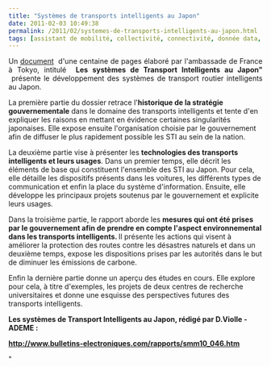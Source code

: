 ```yaml
---
title: "Systèmes de transports intelligents au Japon"
date: 2011-02-03 10:49:38
permalink: /2011/02/systemes-de-transports-intelligents-au-japon.html
tags: [assistant de mobilité, collectivité, connectivité, donnée data, données réelles, Infrastructure, innovation, internet, internet des objets, living lab, partage de données, partage de la voirie, Pay as You Move, téléphone, TIC, VE]
---
```


<p style="text-align: justify">Un <a href="http://www.bulletins-electroniques.com/rapports/smm10_046.htm">document</a>  d'une centaine de pages élaboré par l'ambassade de France à Tokyo, intitulé  <strong>Les systèmes de Transport Intelligents au Japon" </strong> présente le développement des systèmes de transport routier intelligents au Japon. </p> <p style=""text-align: justify"">La première partie du dossier retrace l'<strong>historique de la stratégie gouvernementale</strong> dans le domaine des transports intelligents et tente d'en expliquer les raisons en mettant en évidence certaines singularités japonaises. Elle expose ensuite l'organisation choisie par le gouvernement afin de diffuser le plus rapidement possible les STI au sein de la nation.</p> <p style=""text-align: justify"">La deuxième partie vise à présenter les <strong>technologies des transports intelligents et leurs usages</strong>. Dans un premier temps, elle décrit les éléments de base qui constituent l'ensemble des STI au Japon. Pour cela, elle détaille les dispositifs présents dans les voitures, les différents types de communication et enfin la place du système d'information. Ensuite, elle développe les principaux projets soutenus par le gouvernement et explicite leurs usages.</p> <p style=""text-align: justify"">Dans la troisième partie, le rapport aborde les <strong>mesures qui ont été prises par le gouvernement afin de prendre en compte l'aspect environnemental dans les transports intelligents. </strong>Il présente les actions qui visent à améliorer la protection des routes contre les désastres naturels et dans un deuxième temps, expose les dispositions prises par les autorités dans le but de diminuer les émissions de carbone.</p> <p style=""text-align: justify"">Enfin la dernière partie donne un aperçu des études en cours. Elle explore pour cela, à titre d'exemples, les projets de deux centres de recherche universitaires et donne une esquisse des perspectives futures des transports intelligents. </p> <p><strong>Les systèmes de Transport Intelligents au Japon, rédigé par D.Violle - ADEME :</strong></p> <p><strong><a href=""http://www.bulletins-electroniques.com/rapports/smm10_046.htm"">http://www.bulletins-electroniques.com/rapports/smm10_046.htm</a></strong></p>"
